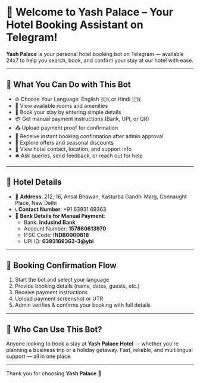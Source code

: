# 🏨 Welcome to Yash Palace – Your Hotel Booking Assistant on Telegram!

**Yash Palace** is your personal hotel booking bot on Telegram — available 24x7 to help you search, book, and confirm your stay at our hotel with ease.

---

## 💼 What You Can Do with This Bot

- 🌐 Choose Your Language: English 🇬🇧 or Hindi 🇮🇳
- 🏨 View available rooms and amenities
- 📅 Book your stay by entering simple details
- 💳 Get manual payment instructions (Bank, UPI, or QR)
- 📤 Upload payment proof for confirmation
- 🧾 Receive instant booking confirmation after admin approval
- 🎁 Explore offers and seasonal discounts
- 📍 View hotel contact, location, and support info
- 🛎️ Ask queries, send feedback, or reach out for help

---

## 📍 Hotel Details

- 📍 **Address**: 212, 16, Ansal Bhawan, Kasturba Gandhi Marg, Connaught Place, New Delhi
- 📞 **Contact Number**: +91 63931 69363
- 🏦 **Bank Details for Manual Payment**:
  - Bank: **IndusInd Bank**
  - Account Number: **157860613970**
  - IFSC Code: **INDB0000818**
  - UPI ID: **6393169363-3@ybl**

---

## 🧾 Booking Confirmation Flow

1. Start the bot and select your language
2. Provide booking details (name, dates, guests, etc.)
3. Receive payment instructions
4. Upload payment screenshot or UTR
5. Admin verifies & confirms your booking with full details

---

## 🙋 Who Can Use This Bot?

Anyone looking to book a stay at **Yash Palace Hotel** — whether you're planning a business trip or a holiday getaway. Fast, reliable, and multilingual support — all in one place.

---

Thank you for choosing **Yash Palace** 💙
